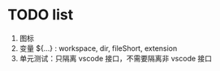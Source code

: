 # TODO list

1. 图标
2. 变量 ${...} : workspace, dir, fileShort, extension
3. 单元测试：只隔离 vscode 接口，不需要隔离非 vscode 接口